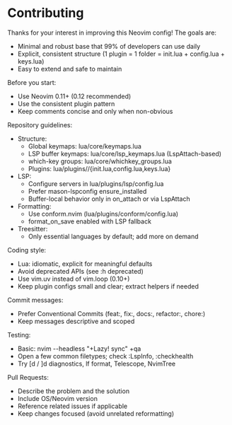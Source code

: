 # Contributing

Thanks for your interest in improving this Neovim config! The goals are:
- Minimal and robust base that 99% of developers can use daily
- Explicit, consistent structure (1 plugin = 1 folder = init.lua + config.lua + keys.lua)
- Easy to extend and safe to maintain

Before you start:
- Use Neovim 0.11+ (0.12 recommended)
- Use the consistent plugin pattern
- Keep comments concise and only when non-obvious

Repository guidelines:
- Structure:
  - Global keymaps: lua/core/keymaps.lua
  - LSP buffer keymaps: lua/core/lsp_keymaps.lua (LspAttach-based)
  - which-key groups: lua/core/whichkey_groups.lua
  - Plugins: lua/plugins/<name>/{init.lua,config.lua,keys.lua}
- LSP:
  - Configure servers in lua/plugins/lsp/config.lua
  - Prefer mason-lspconfig ensure_installed
  - Buffer-local behavior only in on_attach or via LspAttach
- Formatting:
  - Use conform.nvim (lua/plugins/conform/config.lua)
  - format_on_save enabled with LSP fallback
- Treesitter:
  - Only essential languages by default; add more on demand

Coding style:
- Lua: idiomatic, explicit for meaningful defaults
- Avoid deprecated APIs (see :h deprecated)
- Use vim.uv instead of vim.loop (0.10+)
- Keep plugin configs small and clear; extract helpers if needed

Commit messages:
- Prefer Conventional Commits (feat:, fix:, docs:, refactor:, chore:)
- Keep messages descriptive and scoped

Testing:
- Basic: nvim --headless "+Lazy! sync" +qa
- Open a few common filetypes; check :LspInfo, :checkhealth
- Try [d / ]d diagnostics, <leader>lf format, Telescope, NvimTree

Pull Requests:
- Describe the problem and the solution
- Include OS/Neovim version
- Reference related issues if applicable
- Keep changes focused (avoid unrelated reformatting)
